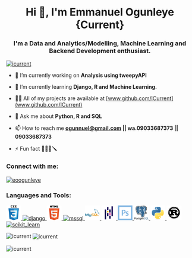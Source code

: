 <h1 align="center">Hi 👋, I'm Emmanuel Ogunleye {Current}</h1>
<h3 align="center">I'm a Data and Analytics/Modelling, Machine Learning and Backend Development enthusiast.</h3>

<p align="left"> <a href="https://github.com/ryo-ma/github-profile-trophy"><img src="https://github-profile-trophy.vercel.app/?username=icurrent" alt="icurrent" /></a> </p>

- 🔭 I’m currently working on **Analysis using tweepyAPI**

- 🌱 I’m currently learning **Django, R and Machine Learning.**

- 👨‍💻 All of my projects are available at [www.github.com/ICurrent](www.github.com/ICurrent)

- 💬 Ask me about **Python, R and SQL**

- 📫 How to reach me **ogunnuel@gmail.com || wa.09033687373 || 09033687373**

- ⚡ Fun fact **🎼👨‍💻🪛**

<h3 align="left">Connect with me:</h3>
<p align="left">
<a href="https://twitter.com/eoogunleye" target="blank"><img align="center" src="https://raw.githubusercontent.com/rahuldkjain/github-profile-readme-generator/master/src/images/icons/Social/twitter.svg" alt="eoogunleye" height="30" width="40" /></a>
</p>

<h3 align="left">Languages and Tools:</h3>
<p align="left"> <a href="https://www.w3schools.com/css/" target="_blank" rel="noreferrer"> <img src="https://raw.githubusercontent.com/devicons/devicon/master/icons/css3/css3-original-wordmark.svg" alt="css3" width="40" height="40"/> </a> <a href="https://www.djangoproject.com/" target="_blank" rel="noreferrer"> <img src="https://cdn.worldvectorlogo.com/logos/django.svg" alt="django" width="40" height="40"/> </a> <a href="https://www.w3.org/html/" target="_blank" rel="noreferrer"> <img src="https://raw.githubusercontent.com/devicons/devicon/master/icons/html5/html5-original-wordmark.svg" alt="html5" width="40" height="40"/> </a> <a href="https://www.microsoft.com/en-us/sql-server" target="_blank" rel="noreferrer"> <img src="https://www.svgrepo.com/show/303229/microsoft-sql-server-logo.svg" alt="mssql" width="40" height="40"/> </a> <a href="https://www.mysql.com/" target="_blank" rel="noreferrer"> <img src="https://raw.githubusercontent.com/devicons/devicon/master/icons/mysql/mysql-original-wordmark.svg" alt="mysql" width="40" height="40"/> </a> <a href="https://pandas.pydata.org/" target="_blank" rel="noreferrer"> <img src="https://raw.githubusercontent.com/devicons/devicon/2ae2a900d2f041da66e950e4d48052658d850630/icons/pandas/pandas-original.svg" alt="pandas" width="40" height="40"/> </a> <a href="https://www.photoshop.com/en" target="_blank" rel="noreferrer"> <img src="https://raw.githubusercontent.com/devicons/devicon/master/icons/photoshop/photoshop-line.svg" alt="photoshop" width="40" height="40"/> </a> <a href="https://www.postgresql.org" target="_blank" rel="noreferrer"> <img src="https://raw.githubusercontent.com/devicons/devicon/master/icons/postgresql/postgresql-original-wordmark.svg" alt="postgresql" width="40" height="40"/> </a> <a href="https://www.python.org" target="_blank" rel="noreferrer"> <img src="https://raw.githubusercontent.com/devicons/devicon/master/icons/python/python-original.svg" alt="python" width="40" height="40"/> </a> <a href="https://www.rust-lang.org" target="_blank" rel="noreferrer"> <img src="https://raw.githubusercontent.com/devicons/devicon/master/icons/rust/rust-plain.svg" alt="rust" width="40" height="40"/> </a> <a href="https://scikit-learn.org/" target="_blank" rel="noreferrer"> <img src="https://upload.wikimedia.org/wikipedia/commons/0/05/Scikit_learn_logo_small.svg" alt="scikit_learn" width="40" height="40"/> </a> </p>

<p><img align="left" src="https://github-readme-stats.vercel.app/api/top-langs?username=icurrent&show_icons=true&locale=en&layout=compact" alt="icurrent" /></p>

<p>&nbsp;<img align="center" src="https://github-readme-stats.vercel.app/api?username=icurrent&show_icons=true&locale=en" alt="icurrent" /></p>

<p><img align="center" src="https://github-readme-streak-stats.herokuapp.com/?user=icurrent&" alt="icurrent" /></p>






<!---
ICurrent/ICurrent is a ✨ special ✨ repository because its `README.md` (this file) appears on your GitHub profile.
You can click the Preview link to take a look at your changes.
--->
